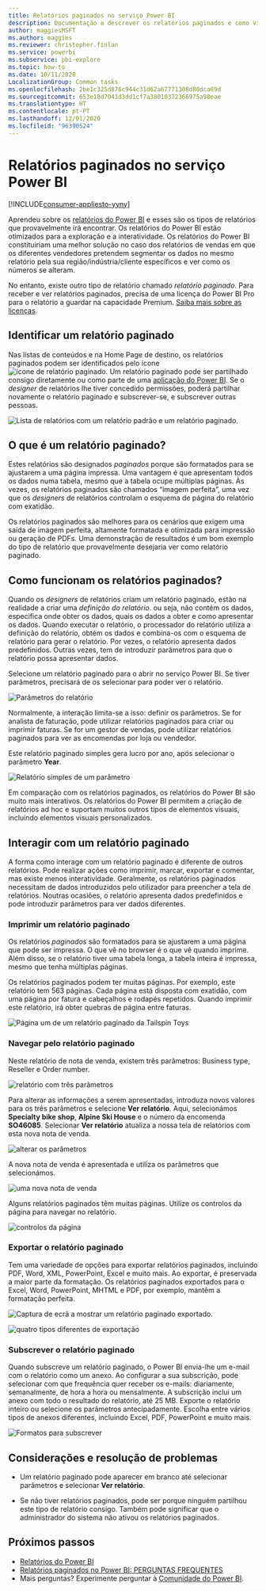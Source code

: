 ```yaml
---
title: Relatórios paginados no serviço Power BI
description: Documentação a descrever os relatórios paginados e como visualizá-los no serviço Power BI
author: maggiesMSFT
ms.author: maggies
ms.reviewer: christopher.finlan
ms.service: powerbi
ms.subservice: pbi-explore
ms.topic: how-to
ms.date: 10/11/2020
LocalizationGroup: Common tasks
ms.openlocfilehash: 2be1c325d876c944c31d62a67771308d80dca69d
ms.sourcegitcommit: 653e18d7041d3dd1cf7a38010372366975a98eae
ms.translationtype: HT
ms.contentlocale: pt-PT
ms.lasthandoff: 12/01/2020
ms.locfileid: "96390524"
---
```

# <a name="paginated-reports-in-the-power-bi-service"></a>Relatórios paginados no serviço Power BI

[!INCLUDE[consumer-appliesto-yyny](../includes/consumer-appliesto-yyny.md)]

Aprendeu sobre os [relatórios do Power BI](end-user-reports.md) e esses são os tipos de relatórios que provavelmente irá encontrar. Os relatórios do Power BI estão otimizados para a exploração e a interatividade. Os relatórios do Power BI constituiriam uma melhor solução no caso dos relatórios de vendas em que os diferentes vendedores pretendem segmentar os dados no mesmo relatório pela sua região/indústria/cliente específicos e ver como os números se alteram.

No entanto, existe outro tipo de relatório chamado *relatório paginado*. Para receber e ver relatórios paginados, precisa de uma licença do Power BI Pro para o relatório a guardar na capacidade Premium.  [Saiba mais sobre as licenças](end-user-license.md).  

## <a name="identify-a-paginated-report"></a>Identificar um relatório paginado

Nas listas de conteúdos e na Home Page de destino, os relatórios paginados podem ser identificados pelo ícone ![ícone de relatório paginado](media/end-user-paginated-report/power-bi-report-icon.png).  Um relatório paginado pode ser partilhado consigo diretamente ou como parte de uma [aplicação do Power BI](end-user-apps.md). Se o *designer* de relatórios lhe tiver concedido permissões, poderá partilhar novamente o relatório paginado e subscrever-se, e subscrever outras pessoas.


![Lista de relatórios com um relatório padrão e um relatório paginado.](./media/end-user-paginated-report/power-bi-report-lists.png)

## <a name="what-is-a-paginated-report"></a>O que é um relatório paginado?

Estes relatórios são designados *paginados* porque são formatados para se ajustarem a uma página impressa. Uma vantagem é que apresentam todos os dados numa tabela, mesmo que a tabela ocupe múltiplas páginas. Às vezes, os relatórios paginados são chamados “imagem perfeita”, uma vez que os *designers* de relatórios controlam o esquema de página do relatório com exatidão.

Os relatórios paginados são melhores para os cenários que exigem uma saída de imagem perfeita, altamente formatada e otimizada para impressão ou geração de PDFs. Uma demonstração de resultados é um bom exemplo do tipo de relatório que provavelmente desejaria ver como relatório paginado.

## <a name="how-do-paginated-reports-work"></a>Como funcionam os relatórios paginados?

Quando os *designers* de relatórios criam um relatório paginado, estão na realidade a criar uma *definição do relatório*. ou seja, não contém os dados, especifica onde obter os dados, quais os dados a obter e como apresentar os dados. Quando executar o relatório, o processador do relatório utiliza a definição do relatório, obtém os dados e combina-os com o esquema de relatório para gerar o relatório. Por vezes, o relatório apresenta dados predefinidos. Outras vezes, tem de introduzir parâmetros para que o relatório possa apresentar dados. 

Selecione um relatório paginado para o abrir no serviço Power BI. Se tiver parâmetros, precisará de os selecionar para poder ver o relatório.

   ![Parâmetros do relatório](./media/end-user-paginated-report/power-bi-select-parameters.png)

Normalmente, a interação limita-se a isso: definir os parâmetros. Se for analista de faturação, pode utilizar relatórios paginados para criar ou imprimir faturas. Se for um gestor de vendas, pode utilizar relatórios paginados para ver as encomendas por loja ou vendedor. 

Este relatório paginado simples gera lucro por ano, após selecionar o parâmetro **Year**. 

![Relatório simples de um parâmetro](./media/end-user-paginated-report/power-bi-one-parameter.png)

Em comparação com os relatórios paginados, os relatórios do Power BI são muito mais interativos. Os relatórios do Power BI permitem a criação de relatórios ad hoc e suportam muitos outros tipos de elementos visuais, incluindo elementos visuais personalizados.



## <a name="interact-with-a-paginated-report"></a>Interagir com um relatório paginado

A forma como interage com um relatório paginado é diferente de outros relatórios. Pode realizar ações como imprimir, marcar, exportar e comentar, mas existe menos interatividade. Geralmente, os relatórios paginados necessitam de dados introduzidos pelo utilizador para preencher a tela de relatórios.  Noutras ocasiões, o relatório apresenta dados predefinidos e pode introduzir parâmetros para ver dados diferentes.

### <a name="print-a-paginated-report"></a>Imprimir um relatório paginado

Os relatórios *paginados* são formatados para se ajustarem a uma página que pode ser impressa. O que vê no browser é o que vê quando imprime. Além disso, se o relatório tiver uma tabela longa, a tabela inteira é impressa, mesmo que tenha múltiplas páginas. 

Os relatórios paginados podem ter muitas páginas. Por exemplo, este relatório tem 563 páginas. Cada página está disposta com exatidão, com uma página por fatura e cabeçalhos e rodapés repetidos. Quando imprimir este relatório, irá obter quebras de página entre faturas.

   ![Página um de um relatório paginado da Tailspin Toys](./media/end-user-paginated-report/power-bi-paginated-500.png)


### <a name="navigate-the-paginated-report"></a>Navegar pelo relatório paginado

Neste relatório de nota de venda, existem três parâmetros: Business type, Reseller e Order number. 

![relatório com três parâmetros](./media/end-user-paginated-report/power-bi-parameter-bar.png)

Para alterar as informações a serem apresentadas, introduza novos valores para os três parâmetros e selecione **Ver relatório**. Aqui, selecionámos **Specialty bike shop**, **Alpine Ski House** e o número da encomenda **SO46085**. Selecionar **Ver relatório** atualiza a nossa tela de relatórios com esta nova nota de venda.

![alterar os parâmetros](./media/end-user-paginated-report/power-bi-orders.png)

A nova nota de venda é apresentada e utiliza os parâmetros que selecionámos. 

![uma nova nota de venda](./media/end-user-paginated-report/power-bi-new-orders.png)

Alguns relatórios paginados têm muitas páginas.  Utilize os controlos da página para navegar no relatório. 

![controlos da página](./media/end-user-paginated-report/power-bi-page-control.png)

### <a name="export-the-paginated-report"></a>Exportar o relatório paginado
Tem uma variedade de opções para exportar relatórios paginados, incluindo PDF, Word, XML, PowerPoint, Excel e muito mais. Ao exportar, é preservada a maior parte da formatação. Os relatórios paginados exportados para o Excel, Word, PowerPoint, MHTML e PDF, por exemplo, mantêm a formatação perfeita. 

![Captura de ecrã a mostrar um relatório paginado exportado.](./media/end-user-paginated-report/power-bi-export-choices.png)

![quatro tipos diferentes de exportação](./media/end-user-paginated-report/power-bi-four.png)

### <a name="subscribe-to-the-paginated-report"></a>Subscrever o relatório paginado
Quando subscreve um relatório paginado, o Power BI envia-lhe um e-mail com o relatório como um anexo. Ao configurar a sua subscrição, pode selecionar com que frequência quer receber os e-mails: diariamente, semanalmente, de hora a hora ou mensalmente. A subscrição inclui um anexo com todo o resultado do relatório, até 25 MB. Exporte o relatório inteiro ou selecione os parâmetros antecipadamente. Escolha entre vários tipos de anexos diferentes, incluindo Excel, PDF, PowerPoint e muito mais.  

![Formatos para subscrever](./media/end-user-paginated-report/power-bi-export-choices.png)

## <a name="considerations-and-troubleshooting"></a>Considerações e resolução de problemas

- Um relatório paginado pode aparecer em branco até selecionar parâmetros e selecionar **Ver relatório**.

- Se não tiver relatórios paginados, pode ser porque ninguém partilhou este tipo de relatório consigo. Também pode significar que o administrador do sistema não ativou os relatórios paginados. 

 

## <a name="next-steps"></a>Próximos passos
- [Relatórios do Power BI](end-user-reports.md)
- [Relatórios paginados no Power BI: PERGUNTAS FREQUENTES](../paginated-reports/paginated-reports-faq.md)
- Mais perguntas? Experimente perguntar à [Comunidade do Power BI](https://community.powerbi.com/).
